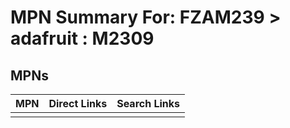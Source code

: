 



# MPN Summary For: FZAM239 > adafruit : M2309

## MPNs
  

|MPN|Direct Links|Search Links|
| :--- | :--- | :--- |
||||
